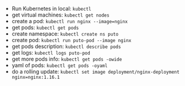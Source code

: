 - Run Kubernetes in local: ```kubectl```
- get virtual machines: ```kubectl get nodes```
- create a pod: ```kubectl run nginx --image=nginx```
- get pods: ```kubectl get pods```
- create namespace: ```kubectl create ns puto```
- create pod: ```kubectl run puto-pod --image nginx```
- get pods description: ```kubectl describe pods```
- get logs: ```kubectl logs puto-pod```
- get more pods info: ```kubectl get pods -owide```
- yaml of pods: ```kubectl get pods -oyaml```
- do a rolling update: ```kubectl set image deployment/nginx-deployment nginx=nginx:1.16.1```